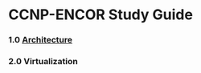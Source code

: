 # CCNP-ENCOR Study Guide

### 1.0 [Architecture](https://github.com/network-dluong/CCNP-ENCOR/tree/1.0-Architecture)  
### 2.0 Virtualization
